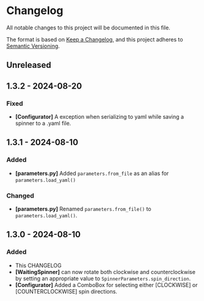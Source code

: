 # Changelog
All notable changes to this project will be documented in this file.

The format is based on [Keep a Changelog](https://keepachangelog.com/en/1.0.0/), and this project adheres to [Semantic Versioning](https://semver.org/spec/v2.0.0.html).

## Unreleased

## 1.3.2 - 2024-08-20
### Fixed
- **[Configurator]** A exception when serializing to yaml while saving a spinner to a .yaml file.

## 1.3.1 - 2024-08-10
### Added
- **[parameters.py]** Added `parameters.from_file` as an alias for `parameters.load_yaml()`

### Changed
- **[parameters.py]** Renamed `parameters.from_file()` to `parameters.load_yaml()`.

## 1.3.0 - 2024-08-10
### Added
- This CHANGELOG
- **[WaitingSpinner]** can now rotate both clockwise and counterclockwise by setting an appropriate value to `SpinnerParameters.spin_direction`.
- **[Configurator]** Added a ComboBox for selecting either [CLOCKWISE] or [COUNTERCLOCKWISE] spin directions.

